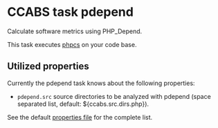 CCABS task pdepend
==================

Calculate software metrics using PHP_Depend.

This task executes [phpcs](https://github.com/squizlabs/PHP_CodeSniffer) on your code base.

Utilized properties
-------------------

Currently the pdepend task knows about the following properties:
* `pdepend.src` source directories to be analyzed with pdepend (space separated list, default: ${ccabs.src.dirs.php}).

See the default [properties file](default.properties) for the complete list.
